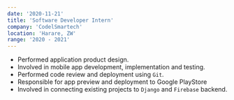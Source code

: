 ```yaml
---
date: '2020-11-21'
title: 'Software Developer Intern'
company: 'CodelSmartech'
location: 'Harare, ZW'
range: '2020 - 2021'
---
```


- Performed application product design.
- Involved in mobile app development, implementation and testing.
- Performed code review and deployment using `Git`.
- Responsible for app preview and deployment to Google PlayStore
- Involved in connecting existing projects to `Django` and `Firebase` backend. 